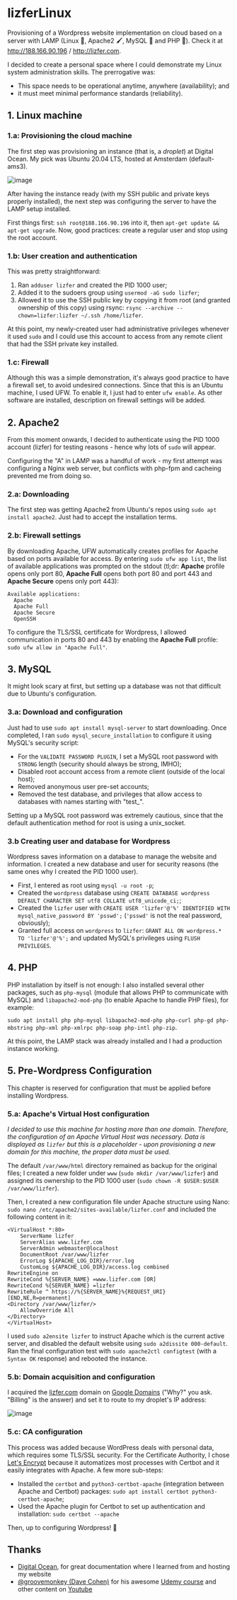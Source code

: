 # lizferLinux
Provisioning of a Wordpress website implementation on cloud based on a server with LAMP (Linux 🐧, Apache2 🖌️, MySQL 🐬 and PHP 🐘). Check it at http://188.166.90.196 / http://lizfer.com.

I decided to create a personal space where I could demonstrate my Linux system administration skills. The prerrogative was:
- This space needs to be operational anytime, anywhere (availability); and
- it must meet minimal performance standards (reliability).


## 1. Linux machine

### 1.a: Provisioning the cloud machine

The first step was provisioning an instance (that is, a _droplet_) at Digital Ocean. My pick was Ubuntu 20.04 LTS, hosted at Amsterdam (default-ams3).

![image](https://user-images.githubusercontent.com/22382891/132209088-88bf6633-9c73-4460-9c9e-ec7e6225c9a3.png)

After having the instance ready (with my SSH public and private keys properly installed), the next step was configuring the server to have the LAMP setup installed. 

First things first: `ssh root@188.166.90.196` into it, then `apt-get update && apt-get upgrade`. Now, good practices: create a regular user and stop using the root account.

### 1.b: User creation and authentication

This was pretty straightforward: 

1. Ran `adduser lizfer` and created the PID 1000 user; 
2. Added it to the sudoers group using `usermod -aG sudo lizfer`;
3. Allowed it to use the SSH public key by copying it from root (and granted ownership of this copy) using rsync: `rsync --archive --chown=lizfer:lizfer ~/.ssh /home/lizfer`. 

At this point, my newly-created user had administrative privileges whenever it used `sudo` and I could use this account to access from any remote client that had the SSH private key installed.

### 1.c: Firewall

Although this was a simple demonstration, it's always good practice to have a firewall set, to avoid undesired connections. Since that this is an Ubuntu machine, I used UFW. To enable it, I just had to enter `ufw enable`. As other software are installed, description on firewall settings will be added.


## 2. Apache2

From this moment onwards, I decided to authenticate using the PID 1000 account (lizfer) for testing reasons - hence why lots of `sudo` will appear.

Configuring the "A" in LAMP was a handful of work - my first attempt was configuring a Nginx web server, but conflicts with php-fpm and cacheing prevented me from doing so. 

### 2.a: Downloading

The first step was getting Apache2 from Ubuntu's repos using `sudo apt install apache2`. Just had to accept the installation terms.

### 2.b: Firewall settings

By downloading Apache, UFW automatically creates profiles for Apache based on ports available for access. By entering `sudo ufw app list`, the list of available applications was prompted on the stdout (tl;dr: **Apache** profile opens only port 80, **Apache Full** opens both port 80 and port 443 and **Apache Secure** opens only port 443):

    Available applications:
      Apache
      Apache Full
      Apache Secure
      OpenSSH

To configure the TLS/SSL certificate for Wordpress, I allowed communication in ports 80 and 443 by enabling the **Apache Full** profile: `sudo ufw allow in "Apache Full"`.


## 3. MySQL

It might look scary at first, but setting up a database was not that difficult due to Ubuntu's configuration.

### 3.a: Download and configuration

Just had to use `sudo apt install mysql-server` to start downloading. Once completed, I ran `sudo mysql_secure_installation` to configure it using MySQL's security script:
- For the `VALIDATE PASSWORD PLUGIN`, I set a MySQL root password with `STRONG` length (security should always be strong, IMHO);
- Disabled root account access from a remote client (outside of the local host);
- Removed anonymous user pre-set accounts;
- Removed the test database, and privileges that allow access to databases with names starting with "test_". 

Setting up a MySQL root password was extremely cautious, since that the default authentication method for root is using a unix_socket. 

### 3.b Creating user and database for Wordpress

Wordpress saves information on a database to manage the website and information. I created a new database and user for security reasons (the same ones why I created the PID 1000 user).

- First, I entered as root using `mysql -u root -p`;
- Created the `wordpress` database using `CREATE DATABASE wordpress DEFAULT CHARACTER SET utf8 COLLATE utf8_unicode_ci;`;
- Created the `lizfer` user with `CREATE USER 'lizfer'@'%' IDENTIFIED WITH mysql_native_password BY 'psswd';` (`'psswd'` is not the real password, obviously);
- Granted full access on `wordpress` to `lizfer`: `GRANT ALL ON wordpress.* TO 'lizfer'@'%';` and updated MySQL's privileges using `FLUSH PRIVILEGES`.

## 4. PHP

PHP installation by itself is not enough: I also installed several other packages, such as `php-mysql` (module that allows PHP to communicate with MySQL) and `libapache2-mod-php` (to enable Apache to handle PHP files), for example:

`sudo apt install php php-mysql libapache2-mod-php php-curl php-gd php-mbstring php-xml php-xmlrpc php-soap php-intl php-zip`.

At this point, the LAMP stack was already installed and I had a production instance working.


## 5. Pre-Wordpress Configuration

This chapter is reserved for configuration that must be applied before installing Wordpress.

### 5.a: Apache's Virtual Host configuration

*I decided to use this machine for hosting more than one domain. Therefore, the configuration of an Apache Virtual Host was necessary. Data is displayed as `lizfer` but this is a placeholder - upon provisioning a new domain for this machine, the proper data must be used.*

The default `/var/www/html` directory remained as backup for the original files; I created a new folder under `www` (`sudo mkdir /var/www/lizfer`) and assigned its ownership to the PID 1000 user (`sudo chown -R $USER:$USER /var/www/lizfer`).

Then, I created a new configuration file under Apache structure using Nano: `sudo nano /etc/apache2/sites-available/lizfer.conf` and included the following content in it:

```
<VirtualHost *:80>
    ServerName lizfer
    ServerAlias www.lizfer.com
    ServerAdmin webmaster@localhost
    DocumentRoot /var/www/lizfer
    ErrorLog ${APACHE_LOG_DIR}/error.log
    CustomLog ${APACHE_LOG_DIR}/access.log combined
RewriteEngine on
RewriteCond %{SERVER_NAME} =www.lizfer.com [OR]
RewriteCond %{SERVER_NAME} =lizfer
RewriteRule ^ https://%{SERVER_NAME}%{REQUEST_URI} [END,NE,R=permanent]
<Directory /var/www/lizfer/>
    AllowOverride All
</Directory>    
</VirtualHost>
```

I used `sudo a2ensite lizfer` to instruct Apache which is the current active server, and disabled the default website using `sudo a2dissite 000-default`. Ran the final configuration test with `sudo apache2ctl configtest` (with a `Syntax OK` response) and rebooted the instance.

### 5.b: Domain acquisition and configuration

I acquired the [lizfer.com](http://lizfer.com) domain on [Google Domains](http://domains.google.com) ("Why?" you ask. "Billing" is the answer) and set it to route to my droplet's IP address:

![image](https://user-images.githubusercontent.com/22382891/132994949-66f7c648-4a82-4759-93ac-622c7ea85c84.png)

### 5.c: CA configuration

This process was added because WordPress deals with personal data, which requires some TLS/SSL security. For the Certificate Authority, I chose [Let's Encrypt](https://letsencrypt.org/) because it automatizes most processes with Certbot and it easily integrates with Apache. A few more sub-steps:

- Installed the `certbot` and `python3-certbot-apache` (integration between Apache and Certbot) packages: `sudo apt install certbot python3-certbot-apache`;
- Used the Apache plugin for Certbot to set up authentication and installation: `sudo certbot --apache` 

Then, up to configuring Wordpress! 🚀


## Thanks
- [Digital Ocean](https://www.digitalocean.com/), for great documentation where I learned from and hosting my website
- [@groovemonkey (Dave Cohen)](https://github.com/groovemonkey) for his awesome [Udemy course](https://www.udemy.com/share/101Kb63@HcZhn7EZt1DD74Bm9iS3QcfMfMpwo27nepAzAPgEOdA2rfJqDb5HNVY3Xmk8BSuo/) and other content on [Youtube](https://www.youtube.com/c/tutoriaLinux)
